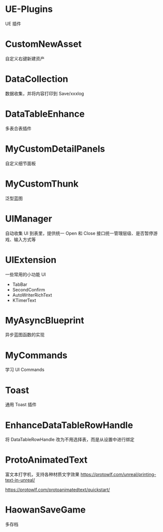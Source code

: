 # UE-Plugins

UE 插件

# CustomNewAsset

自定义右键新建资产

# DataCollection

数据收集，并将内容打印到 Save/xxxlog

# DataTableEnhance

多表合表插件

# MyCustomDetailPanels

自定义细节面板

# MyCustomThunk

泛型蓝图

# UIManager

自动收集 UI 到表里，提供统一 Open 和 Close 接口统一管理层级、是否暂停游戏、输入方式等

# UIExtension

一些常用的小功能 UI
- TabBar
- SecondConfirm
- AutoWriterRichText
- KTimerText

# MyAsyncBlueprint

异步蓝图函数的实现

# MyCommands

学习 UI Commands

# Toast

通用 Toast 插件

# EnhanceDataTableRowHandle

将 DataTableRowHandle 改为不用选择表，而是从设置中进行绑定

# ProtoAnimatedText

富文本打字机，支持各种材质文字效果
https://protowlf.com/unreal/printing-text-in-unreal/

https://protowlf.com/protoanimatedtext/quickstart/

# HaowanSaveGame

多存档

